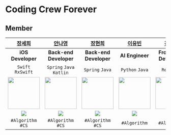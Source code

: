 # Coding Crew Forever

## Member


| [장세희](https://github.com/julia8024) | [안나영](https://github.com/ahma0) | [장현희](https://github.com/hhJ830) | [이유빈](https://github.com/youbbin) | [강채련](https://github.com/chaeryeon823) | [이지영](https://github.com/jiyoung1814) |
| :---: | :---: | :---: | :---: | :---: | :---: |
| <b>iOS Developer</b> | <b>Back-end Developer</b> | <b>Back-end Developer</b> | <b>AI Engineer</b> | <b>Front-end Developer</b> | <b>?</b> |
| `Swift` `RxSwift` | `Spring` `Java` `Kotlin` | `Spring` `Java` | `Python` `Java` | `React` `JS` | <b>?</b> |
| <img src="https://avatars.githubusercontent.com/u/79641953?v=4" width="100px;" alt=""/> | <img src="https://avatars.githubusercontent.com/u/84761609?v=4" width="100px;" alt=""/> | <img src="https://avatars.githubusercontent.com/u/99874673?v=4" width="100px;" alt=""/> | <img src="https://avatars.githubusercontent.com/u/91596873?v=4" width="100px;" alt=""/> | <img src="https://avatars.githubusercontent.com/u/87600308?v=4" width="100px;" alt=""/> | <img src="https://avatars.githubusercontent.com/u/99225571?v=4" width="100px;" alt=""/> |
| <a href="https://solved.ac/julia8024"><img src="http://mazassumnida.wtf/api/mini/generate_badge?boj=julia8024"/></a> | <a href="https://solved.ac/dsd932"><img src="http://mazassumnida.wtf/api/mini/generate_badge?boj=dsd932"/></a> | <a href="https://solved.ac/jhh0830"><img src="http://mazassumnida.wtf/api/mini/generate_badge?boj=jhh0830"/></a> | <a href="https://solved.ac/youbbqlsl"><img src="http://mazassumnida.wtf/api/mini/generate_badge?boj=youbbqlsl"/></a> | <a href="https://solved.ac/chch_xili"><img src="http://mazassumnida.wtf/api/mini/generate_badge?boj=chch_xili"/></a> | <a href="https://solved.ac/easy1814"><img src="http://mazassumnida.wtf/api/mini/generate_badge?boj=easy1814"/></a> |
| `#Algorithm` `#CS` | `#Algorithm` `#CS` | `#Algorithm` `#CS` | `#Algorithm` | `#Algorithm` | `#Algorithm` `#CS` |
